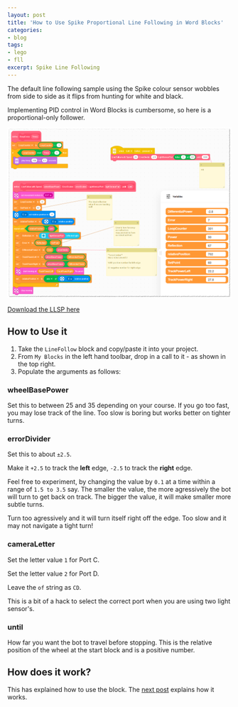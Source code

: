 ```yaml
---
layout: post
title: 'How to Use Spike Proportional Line Following in Word Blocks'
categories:
- blog
tags: 
- lego
- fll
excerpt: Spike Line Following
---
```


The default line following sample using the Spike colour sensor wobbles from side to side as it flips from hunting for white and black.

Implementing PID control in Word Blocks is cumbersome, so here is a proportional-only follower.

![Scripts folder](/assets/img/blog/20210930/line-follow.png)

[Download the LLSP here](/assets/img/blog/20210930/spike-line-following-20210930.llsp)

## How to Use it

1. Take the `LineFollow` block and copy/paste it into your project.
2. From `My Blocks` in the left hand toolbar, drop in a call to it - as shown in the top right.
3. Populate the arguments as follows:

### wheelBasePower
Set this to between 25 and 35 depending on your course. If you go too fast, you may lose track of the line. Too slow is boring but works better on tighter turns.

### errorDivider

Set this to about `±2.5`. 

Make it `+2.5` to track the **left** edge, `-2.5` to track the **right** edge.

Feel free to experiment, by changing the value by `0.1` at a time within a range of `1.5 to 3.5` say.
The smaller the value, the more agressively the bot will turn to get back on track.
The bigger the value, it will make smaller more subtle turns.

Turn too agressively and it will turn itself right off the edge. Too slow and it may not navigate a tight turn!

### cameraLetter

Set the letter value `1` for Port C.

Set the letter value `2` for Port D.

Leave the `of` string as `CD`.

This is a bit of a hack to select the correct port when you are using two light sensor's.

### until

How far you want the bot to travel before stopping. 
This is the relative position of the wheel at the start block and is a positive number.

## How does it work?

This has explained how to use the block. The [next post](../../10/01/Spike-Proportional-Line-Following-Explained.html) explains how it works.